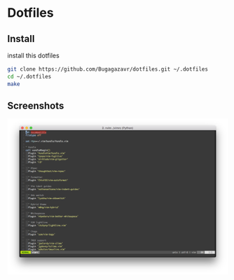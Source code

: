 # Dotfiles

## Install

install this dotfiles

```sh
git clone https://github.com/Bugagazavr/dotfiles.git ~/.dotfiles
cd ~/.dotfiles
make
```
## Screenshots

![img](https://raw.githubusercontent.com/Bugagazavr/dotfiles/master/images/vim.png)

